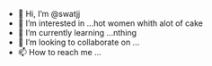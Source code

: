 - 👋 Hi, I’m @swatjj
- 👀 I’m interested in ...hot women whith alot of cake
- 🌱 I’m currently learning ...nthing
- 💞️ I’m looking to collaborate on ...
- 📫 How to reach me ...

<!---
swatjj/swatjj is a ✨ special ✨ repository because its `README.md` (this file) appears on your GitHub profile.
You can click the Preview link to take a look at your changes.
--->
